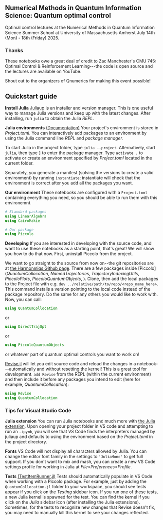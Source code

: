 ## Numerical Methods in Quantum Information Science: Quantum optimal control

Optimal control lectures at the Numerical Methods in Quantum Information Science Summer School at University of Massachusetts Amherst
July 14th (Mon) - 18th (Friday) 2025.

### Thanks
These notebooks owe a great deal of credit to Zac Manchester's CMU 745: Optimal Control & Reinforcement Learning---the code is open source and the lectures are available on YouTube.

Shout out to the organizers of Qnumerics for making this event possible!

## Quickstart guide

__Install Julia__ [Juliaup](https://github.com/JuliaLang/juliaup) is an installer and version manager. This is one useful way to manage Julia versions and keep up with the latest changes. After installing, run `julia` to obtain the Julia _REPL_.

__Julia environments__
[(Documentation)](https://pkgdocs.julialang.org/v1/environments/#Using-someone-else's-project) Your project's environment is stored in _Project.toml_. You can interactively add packages to an environment by using the Julia command line _REPL_ and _package manager_.

To start Julia in the project folder, type `julia --project`. Alternatively, start `julia`, then type `]` to enter the package manager. Type `activate .` to activate or create an environment specified by _Project.toml_ located in the current folder. 

Separately, you generate a manifest (solving the versions to create a valid environment) by running `instantiate`; instantiate will check that the environment is correct after you add all the packages you want.

__Our environment__
These notebooks are configured with a `Project.toml` containing everything you need, so you should be able to run them with this environemnt. 

```Julia
# Standard packages
using LinearAlgebra
using CairoMakie

# Our package
using Piccolo
```

__Developing__
If you are interested in developing with the source code, and want to use these notebooks as a starting point, that's great! We will show you how to do that now. First, uninstall Piccolo from the project.

We want to go straight to the source from now on--the git repositories are at [the Harmonmiqs Github page](https://github.com/harmoniqs). There are a few packages inside [Piccolo] (_QuantumCollocation_, _NamedTrajectories_, _TrajectoryIndexingUtils_, _PiccoloPlots_, _PiccoloQuantumObjects_, ). Clone, then add the local packages to the Project file with e.g. `dev ../relative/path/to/repo/<repo_name_here>`. This command installs a version pointing to the local code instead of the package repository. Do the same for any others you would like to work with. Now, you can call:

```Julia
using QuantumCollocation
```

or

```julia
using DirectTrajOpt
```

or 

```julia
using PiccoloQuantumObjects
```

or whatever part of quantum optimal controls you want to work on!

[Revise.jl](https://timholy.github.io/Revise.jl/stable/) will let you edit source code and reload the changes in a notebook---automatically and without resetting the kernel! This is a great tool for development. `add Revise` from the REPL (within the current environment) and then include it before any packages you intend to edit (here for example, _QuantumCollocation_):
```Julia
using Revise
using QuantumCollocation
```

### Tips for Visual Studio Code
__Julia extension__ You can run Julia notebooks and much more with [the Julia extension](https://code.visualstudio.com/docs/languages/julia). Upon opening your project folder in VS code and attempting to run an `.ipynb`, you will see that VS Code finds the interpreters managed by juliaup and defaults to using the environment based on the _Project.toml_ in the project directory.

__Fonts__ VS Code will not display all characters allowed by Julia. You can change the editor font family in the settings to `'JuliaMono'` to get full support. If you don't want to mix and mash, you can create a new VS Code settings profile for working in Julia at _File>Preferences>Profile_.

__Tests__ [(TestItemRunner.jl)](https://github.com/julia-vscode/TestItemRunner.jl) Tests should automatically populate in VS Code when working with a Piccolo package. For example, just by adding the `QuantumCollocation.jl` folder to your workspace, you should see tests appear if you click on the _Testing_ sidebar icon. If you run one of these tests, a new Julia kernel is spawned for the test. You can find the kernel if you click on the _Julia_ sidebar icon (after installing the Julia extensions). Sometimes, for the tests to recognize new changes that Revise doesn't fix, you may need to manually kill this kernel to see your changes reflected.